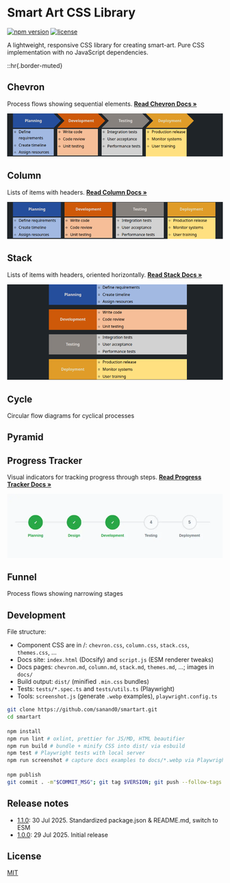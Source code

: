# Smart Art CSS Library

[![npm version](https://img.shields.io/npm/v/smartart.svg)](https://www.npmjs.com/package/smartart)
[![license](https://img.shields.io/npm/l/smartart.svg)](https://github.com/sanand0/smartart/blob/main/LICENSE)

A lightweight, responsive CSS library for creating smart-art. Pure CSS implementation with no JavaScript dependencies.

::hr{.border-muted}

## Chevron

Process flows showing sequential elements. **[Read Chevron Docs &raquo;](chevron.md)**

[![Chevron Example](https://raw.githubusercontent.com/sanand0/smartart/main/docs/chevron-builtin-theme.webp)](chevron.md)

## Column

Lists of items with headers. **[Read Column Docs &raquo;](column.md)**

[![Column Example](https://raw.githubusercontent.com/sanand0/smartart/main/docs/column-builtin-theme.webp)](column.md)

## Stack

Lists of items with headers, oriented horizontally. **[Read Stack Docs &raquo;](stack.md)**

[![Stack Example](https://raw.githubusercontent.com/sanand0/smartart/main/docs/stack-builtin-theme.webp)](stack.md)

## Cycle

Circular flow diagrams for cyclical processes

## Pyramid


## Progress Tracker

Visual indicators for tracking progress through steps. **[Read Progress Tracker Docs &raquo;](progresstracker.md)**

[![Progress Tracker Example](https://raw.githubusercontent.com/sanand0/smartart/main/docs/progresstracker-basic.webp)](progresstracker.md)

## Funnel

Process flows showing narrowing stages

## Development

File structure:

- Component CSS are in /: `chevron.css`, `column.css`, `stack.css`, `themes.css`, ...
- Docs site: `index.html` (Docsify) and `script.js` (ESM renderer tweaks)
- Docs pages: `chevron.md`, `column.md`, `stack.md`, `themes.md`, ...; images in `docs/`
- Build output: `dist/` (minified `.min.css` bundles)
- Tests: `tests/*.spec.ts` and `tests/utils.ts` (Playwright)
- Tools: `screenshot.js` (generate `.webp` examples), `playwright.config.ts`

```bash
git clone https://github.com/sanand0/smartart.git
cd smartart

npm install
npm run lint # oxlint, prettier for JS/MD, HTML beautifier
npm run build # bundle + minify CSS into dist/ via esbuild
npm test # Playwright tests with local server
npm run screenshot # capture docs examples to docs/*.webp via Playwright

npm publish
git commit . -m"$COMMIT_MSG"; git tag $VERSION; git push --follow-tags
```

## Release notes

- [1.1.0](https://npmjs.com/package/smartart/v/1.1.0): 30 Jul 2025. Standardized package.json & README.md, switch to ESM
- [1.0.0](https://npmjs.com/package/smartart/v/1.0.0): 29 Jul 2025. Initial release

## License

[MIT](LICENSE)
